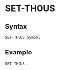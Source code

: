 # SET-THOUS

<PageHeader />

## Syntax  

```
SET-THOUS Symbol
```

## Example  

```
SET-THOUS .
```

  
<PageFooter />
